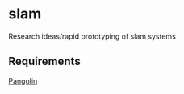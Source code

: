 # slam
Research ideas/rapid prototyping of slam systems

## Requirements
[Pangolin](https://github.com/uoip/pangolin) 
